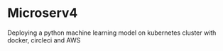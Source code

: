 # Microserv4
Deploying a python machine learning model on kubernetes cluster  with docker, circleci and AWS
